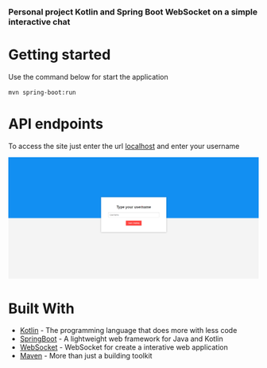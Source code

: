  ### Personal project Kotlin and Spring Boot WebSocket on a simple interactive chat

 # Getting started
 
Use the command below for start the application

```
mvn spring-boot:run
```

# API endpoints

To access the site just enter the url [localhost](http://localhost:8080/) and enter your username

![Design preview for the Intro component with sign up form coding challenge](tela-inicial.png)

# Built With

* [Kotlin](https://kotlinlang.org/) - The programming language that does more with less code
* [SpringBoot](https://spring.io/projects/spring-boot/) - A lightweight web framework for Java and Kotlin
* [WebSocket](https://spring.io/guides/gs/messaging-stomp-websocket/) - WebSocket for create a interative web application
* [Maven](https://gradle.org/) - More than just a building toolkit
